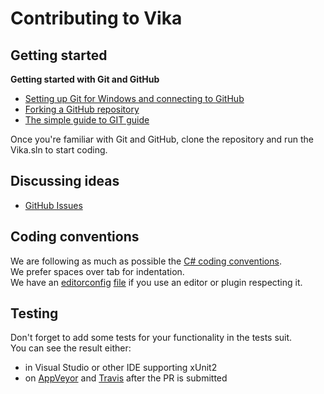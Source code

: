 # Contributing to Vika

## Getting started

**Getting started with Git and GitHub**

 * [Setting up Git for Windows and connecting to GitHub](http://help.github.com/win-set-up-git/)
 * [Forking a GitHub repository](http://help.github.com/fork-a-repo/)
 * [The simple guide to GIT guide](http://rogerdudler.github.com/git-guide/)

Once you're familiar with Git and GitHub, clone the repository and run the Vika.sln to start coding.

## Discussing ideas 

* [GitHub Issues](https://github.com/laedit/vika/issues)

## Coding conventions

We are following as much as possible the [C# coding conventions](https://msdn.microsoft.com/en-us/library/ff926074.aspx).  
We prefer spaces over tab for indentation.  
We have an [editorconfig](http://EditorConfig.org) [file](./.editorconfig) if you use an editor or plugin respecting it.

## Testing

Don't forget to add some tests for your functionality in the tests suit.  
You can see the result either:
- in Visual Studio or other IDE supporting xUnit2
- on [AppVeyor](https://ci.appveyor.com/project/laedit/vika) and [Travis](https://travis-ci.org/laedit/vika) after the PR is submitted